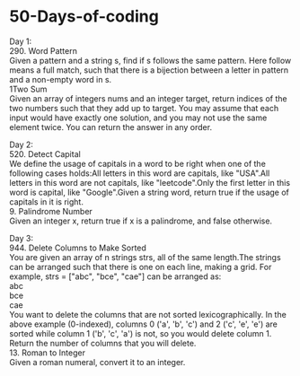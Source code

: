 # 50-Days-of-coding

Day 1:  
290. Word Pattern  
Given a pattern and a string s, find if s follows the same pattern. Here follow means a full match, such that there is a bijection between a letter in pattern and a non-empty word in s.  
1Two Sum  
Given an array of integers nums and an integer target, return indices of the two numbers such that they add up to target. You may assume that each input would have exactly one solution, and you may not use the same element twice. You can return the answer in any order.  
  
Day 2:  
520. Detect Capital  
We define the usage of capitals in a word to be right when one of the following cases holds:All letters in this word are capitals, like "USA".All letters in this word are not capitals, like "leetcode".Only the first letter in this word is capital, like "Google".Given a string word, return true if the usage of capitals in it is right.   
9. Palindrome Number  
Given an integer x, return true if x is a palindrome, and false otherwise.  
  
Day 3:  
944. Delete Columns to Make Sorted  
You are given an array of n strings strs, all of the same length.The strings can be arranged such that there is one on each line, making a grid. For example, strs = ["abc", "bce", "cae"] can be arranged as:  
abc  
bce  
cae  
You want to delete the columns that are not sorted lexicographically. In the above example (0-indexed), columns 0 ('a', 'b', 'c') and 2 ('c', 'e', 'e') are sorted while column 1 ('b', 'c', 'a') is not, so you would delete column 1. Return the number of columns that you will delete.  
13. Roman to Integer  
Given a roman numeral, convert it to an integer.  
  
  
